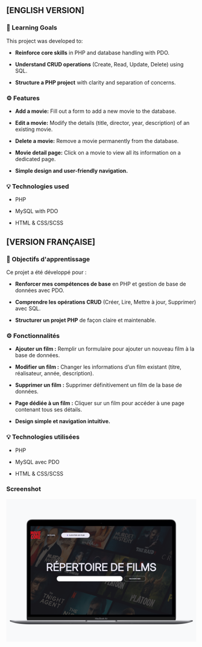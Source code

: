 ## [ENGLISH VERSION]

### 🎯 Learning Goals

This project was developed to:

- **Reinforce core skills** in PHP and database handling with PDO.

- **Understand CRUD operations** (Create, Read, Update, Delete) using SQL.

- **Structure a PHP project** with clarity and separation of concerns.



### ⚙️ Features

- **Add a movie:** Fill out a form to add a new movie to the database.

- **Edit a movie:** Modify the details (title, director, year, description) of an existing movie.

- **Delete a movie:** Remove a movie permanently from the database.

- **Movie detail page:** Click on a movie to view all its information on a dedicated page.

- **Simple design and user-friendly navigation.**

### 💡 Technologies used

- PHP

- MySQL with PDO

- HTML & CSS/SCSS



## [VERSION FRANÇAISE]

### 🎯 Objectifs d'apprentissage

Ce projet a été développé pour :

- **Renforcer mes compétences de base** en PHP et gestion de base de données avec PDO.

- **Comprendre les opérations CRUD** (Créer, Lire, Mettre à jour, Supprimer) avec SQL.

- **Structurer un projet PHP** de façon claire et maintenable.



### ⚙️ Fonctionnalités

- **Ajouter un film :** Remplir un formulaire pour ajouter un nouveau film à la base de données.

- **Modifier un film :** Changer les informations d’un film existant (titre, réalisateur, année, description).

- **Supprimer un film :** Supprimer définitivement un film de la base de données.

- **Page dédiée à un film :** Cliquer sur un film pour accéder à une page contenant tous ses détails.

- **Design simple et navigation intuitive.**


### 💡 Technologies utilisées

- PHP

- MySQL avec PDO

- HTML & CSS/SCSS



### Screenshot

![](./screenshot.png)
